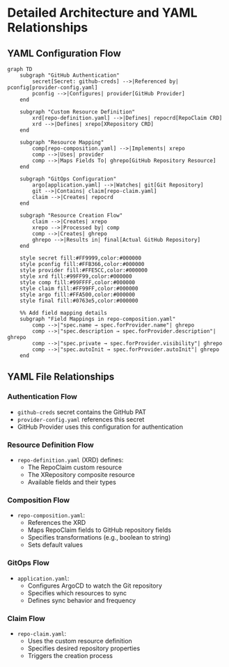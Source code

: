 # Detailed Architecture and YAML Relationships

## YAML Configuration Flow

```mermaid
graph TD
    subgraph "GitHub Authentication"
        secret[Secret: github-creds] -->|Referenced by| pconfig[provider-config.yaml]
        pconfig -->|Configures| provider[GitHub Provider]
    end

    subgraph "Custom Resource Definition"
        xrd[repo-definition.yaml] -->|Defines| repocrd[RepoClaim CRD]
        xrd -->|Defines| xrepo[XRepository CRD]
    end

    subgraph "Resource Mapping"
        comp[repo-composition.yaml] -->|Implements| xrepo
        comp -->|Uses| provider
        comp -->|Maps Fields To| ghrepo[GitHub Repository Resource]
    end

    subgraph "GitOps Configuration"
        argo[application.yaml] -->|Watches| git[Git Repository]
        git -->|Contains| claim[repo-claim.yaml]
        claim -->|Creates| repocrd
    end

    subgraph "Resource Creation Flow"
        claim -->|Creates| xrepo
        xrepo -->|Processed by| comp
        comp -->|Creates| ghrepo
        ghrepo -->|Results in| final[Actual GitHub Repository]
    end

    style secret fill:#FF9999,color:#000000
    style pconfig fill:#FFB366,color:#000000
    style provider fill:#FFE5CC,color:#000000
    style xrd fill:#99FF99,color:#000000
    style comp fill:#99FFFF,color:#000000
    style claim fill:#FF99FF,color:#000000
    style argo fill:#FFA500,color:#000000
    style final fill:#0763e5,color:#000000

    %% Add field mapping details
    subgraph "Field Mappings in repo-composition.yaml"
        comp -->|"spec.name → spec.forProvider.name"| ghrepo
        comp -->|"spec.description → spec.forProvider.description"| ghrepo
        comp -->|"spec.private → spec.forProvider.visibility"| ghrepo
        comp -->|"spec.autoInit → spec.forProvider.autoInit"| ghrepo
    end
```

## YAML File Relationships

### Authentication Flow
- `github-creds` secret contains the GitHub PAT
- `provider-config.yaml` references this secret
- GitHub Provider uses this configuration for authentication

### Resource Definition Flow
- `repo-definition.yaml` (XRD) defines:
  - The RepoClaim custom resource
  - The XRepository composite resource
  - Available fields and their types

### Composition Flow
- `repo-composition.yaml`:
  - References the XRD
  - Maps RepoClaim fields to GitHub repository fields
  - Specifies transformations (e.g., boolean to string)
  - Sets default values

### GitOps Flow
- `application.yaml`:
  - Configures ArgoCD to watch the Git repository
  - Specifies which resources to sync
  - Defines sync behavior and frequency

### Claim Flow
- `repo-claim.yaml`:
  - Uses the custom resource definition
  - Specifies desired repository properties
  - Triggers the creation process 